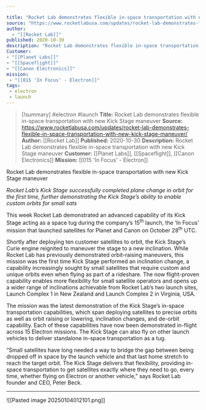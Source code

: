 ```yaml
---

title: "Rocket Lab demonstrates flexible in-space transportation with new Kick Stage maneuver "
source: "https://www.rocketlabusa.com/updates/rocket-lab-demonstrates-flexible-in-space-transportation-with-new-kick-stage-maneuver/"
author:
  - "[[Rocket Lab]]"
published: 2020-10-30
description: "Rocket Lab demonstrates flexible in-space transportation with new Kick Stage maneuver"
Customer: 
- "[[Planet Labs]]"
- "[[Spaceflight]]"
- "[[Canon Electronics]]"
mission:
 - "[[015 'In Focus' - Electron]]"
tags:
 - electron
 - launch
---
```

>[!summary]
#electron #launch
**Title:** Rocket Lab demonstrates flexible in-space transportation with new Kick Stage maneuver 
**Source:** https://www.rocketlabusa.com/updates/rocket-lab-demonstrates-flexible-in-space-transportation-with-new-kick-stage-maneuver/
**Author:** [[Rocket Lab]]
**Published:** 2020-10-30
**Description:** Rocket Lab demonstrates flexible in-space transportation with new Kick Stage maneuver
**Customer:** [[Planet Labs]], [[Spaceflight]], [[Canon Electronics]]
**Mission:** [[015 'In Focus' - Electron]]

Rocket Lab demonstrates flexible in-space transportation with new Kick Stage maneuver

*Rocket Lab’s Kick Stage successfully completed plane change in orbit for the first time, further demonstrating the Kick Stage’s ability to enable custom orbits for small sats*

This week Rocket Lab demonstrated an advanced capability of its Kick Stage acting as a space tug during the company’s 15<sup>th</sup> launch, the ‘In Focus’ mission that launched satellites for Planet and Canon on October 28<sup>th</sup> UTC.

Shortly after deploying ten customer satellites to orbit, the Kick Stage’s Curie engine reignited to maneuver the stage to a new inclination. While Rocket Lab has previously demonstrated orbit-raising maneuvers, this mission was the first time Kick Stage performed an inclination change, a capability increasingly sought by small satellites that require custom and unique orbits even when flying as part of a rideshare. The now flight-proven capability enables more flexibility for small satellite operators and opens up a wider range of inclinations achievable from Rocket Lab’s two launch sites, Launch Complex 1 in New Zealand and Launch Complex 2 in Virginia, USA.

The mission was the latest demonstration of the Kick Stage’s in-space transportation capabilities, which span deploying satellites to precise orbits as well as orbit raising or lowering, inclination changes, and de-orbit capability. Each of these capabilities have now been demonstrated in-flight across 15 Electron missions. The Kick Stage can also fly on other launch vehicles to deliver standalone in-space transportation as a tug.

“Small satellites have long needed a way to bridge the gap between being dropped off in space by the launch vehicle and that last home stretch to reach the target orbit. The Kick Stage delivers that flexibility, providing in-space transportation to get satellites exactly where they need to go, every time, whether flying on Electron or another vehicle,” says Rocket Lab founder and CEO, Peter Beck.

---

![[Pasted image 20250104012101.png]]